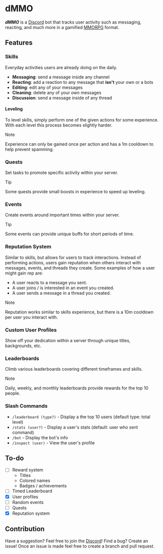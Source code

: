 # dMMO

**_dMMO_** is a [Discord](discord.com) bot that tracks user activity such as messaging, reacting, and much more in a gamified [MMORPG](https://en.wikipedia.org/wiki/Massively_multiplayer_online_role-playing_game) format.

## Features

### Skills

Everyday activities users are already doing on the daily.

- **Messaging**: send a message inside any channel
- **Reacting**: add a reaction to any message that **isn't** your own or a bots
- **Editing**: edit any of your messages
- **Cleaning**: delete any of your own messages
- **Discussion**: send a message inside of any thread

#### Leveling

To level skills, simply perform one of the given actions for some experience. With each level this process becomes slightly harder.

> [!NOTE]
> Experience can only be gained once per action and has a 1m cooldown to help prevent spamming.

### Quests

Set tasks to promote specific activity within your server.

> [!TIP]
> Some quests provide small boosts in experience to speed up leveling.

### Events

Create events around important times within your server.

> [!TIP]
> Some events can provide unique buffs for short periods of time.

### Reputation System

Similar to skills, but allows for users to track interactions. Instead of performing actions, users gain reputation when others interact with messages, events, and threads they create. Some examples of how a user might gain rep are:

- A user reacts to a message you sent.
- A user joins / is interested in an event you created.
- A user sends a message in a thread you created.

> [!NOTE]
> Reputation works similar to skills experience, but there is a 10m cooldown per user you interact with.

### Custom User Profiles

Show off your dedication within a server through unique titles, backgrounds, etc.

### Leaderboards

Climb various leaderboards covering different timeframes and skills.

> [!NOTE]
> Daily, weekly, and monthly leaderboards provide rewards for the top 10 people.

### Slash Commands

- `/leaderboard (type?)` - Display a the top 10 users (default type: total level)
- `/stats (user?)` - Display a user's stats (default: user who sent command)
- `/bot` - Display the bot's info
- `/inspect (user)` - View the user's profile

## To-do

- [ ] Reward system
  - Titles
  - Colored names
  - Badges / achievements
- [ ] Timed Leaderboard
- [x] User profiles
- [ ] Random events
- [ ] Quests
- [x] Reputation system

## Contribution

Have a suggestion? Feel free to join the [Discord](https://discord.gg/ATUud59GrU)!
Find a bug? Create an issue! Once an issue is made feel free to create a branch and pull request.
